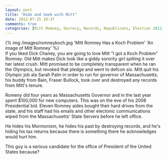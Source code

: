 ```yaml
---
layout: post
title: "Hide and Seek with Mitt"
date: 2012-07-25 10:37
comments: true
categories: [Mitt Romney, Secrecy, Records, Republicans, Election 2012]
---
```


{% img /images/romneykoch.jpg 'Mitt Romney Has a Koch Problem' 'An image of Mitt Romney' %}
<br>
If you liked Dick Chaney, you are going to love Mitt "I got a Koch Problem" Romney. Old Mitt makes Dick look like a giddy sorority girl spilling it over her latest crush. Mitt promised to be completely transparent when he ran the Olympics, but revoked that pledge and went to defcon six. Mitt quit his Olympic job ala Sarah Palin in order to run for governor of Massachusetts; his buddy from Bain, Fraser Bullock, took over and destroyed any records from Mitt's tenure. 

<!-- more --> 

Romeny did four years as Massachusetts Governor and in the last year spent $100,000 for new computers. This was on the eve of his 2008 Presidential bid. Eleven Romney aides bought their hard drives from the state, and his staff had his emails and other electonic communications wiped from the Massachusetts' State Servers before he left office. 

He hides his Mormonism, he hides his past by destroying records, and he's hiding his tax returns because there is something there he acknowledges would hurt him.

This guy is a serious candidate for the office of President of the United States because?